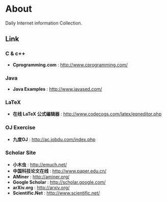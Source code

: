 # About #

Daily Internet information Collection.

## Link ##

### C & c++	###
- **Cprogramming.com** : http://www.cprogramming.com/

### Java ###
- **Java Examples** : http://www.javased.com/

### LaTeX ###
- **在线 LaTeX 公式编辑器** : http://www.codecogs.com/latex/eqneditor.php

### OJ Exercise ###
- **九度OJ** : http://ac.jobdu.com/index.php

### Scholar Site ###
- **小木虫** : http://emuch.net/
- **中国科技论文在线** : http://www.paper.edu.cn/
- **AMiner** : http://aminer.org/
- **Google Scholar** : http://scholar.google.com/
- **arXiv.org** : http://arxiv.org/
- **Scientific.Net** : http://www.scientific.net/


